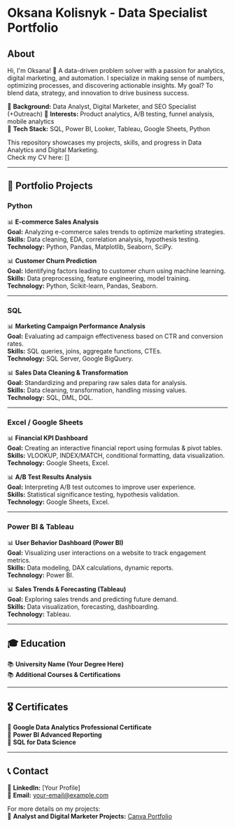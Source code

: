 # Oksana Kolisnyk - Data Specialist Portfolio  

## About  
Hi, I'm Oksana! 🚀 A data-driven problem solver with a passion for analytics, digital marketing, and automation. I specialize in making sense of numbers, optimizing processes, and discovering actionable insights. My goal? To blend data, strategy, and innovation to drive business success.  

🔹 **Background:** Data Analyst, Digital Marketer, and SEO Specialist (+Outreach)
🔹 **Interests:** Product analytics, A/B testing, funnel analysis, mobile analytics  
🔹 **Tech Stack:** SQL, Power BI, Looker, Tableau, Google Sheets, Python  

This repository showcases my projects, skills, and progress in Data Analytics and Digital Marketing.  
Check my CV here: []

---

## 📂 Portfolio Projects  

### **Python**  
📊 **E-commerce Sales Analysis**  
**Goal:** Analyzing e-commerce sales trends to optimize marketing strategies.  
**Skills:** Data cleaning, EDA, correlation analysis, hypothesis testing.  
**Technology:** Python, Pandas, Matplotlib, Seaborn, SciPy.  

📊 **Customer Churn Prediction**  
**Goal:** Identifying factors leading to customer churn using machine learning.  
**Skills:** Data preprocessing, feature engineering, model training.  
**Technology:** Python, Scikit-learn, Pandas, Seaborn.  

---

### **SQL**  
📊 **Marketing Campaign Performance Analysis**  
**Goal:** Evaluating ad campaign effectiveness based on CTR and conversion rates.  
**Skills:** SQL queries, joins, aggregate functions, CTEs.  
**Technology:** SQL Server, Google BigQuery.  

📊 **Sales Data Cleaning & Transformation**  
**Goal:** Standardizing and preparing raw sales data for analysis.  
**Skills:** Data cleaning, transformation, handling missing values.  
**Technology:** SQL, DML, DQL.  

---

### **Excel / Google Sheets**  
📊 **Financial KPI Dashboard**  
**Goal:** Creating an interactive financial report using formulas & pivot tables.  
**Skills:** VLOOKUP, INDEX/MATCH, conditional formatting, data visualization.  
**Technology:** Google Sheets, Excel.  

📊 **A/B Test Results Analysis**  
**Goal:** Interpreting A/B test outcomes to improve user experience.  
**Skills:** Statistical significance testing, hypothesis validation.  
**Technology:** Google Sheets, Excel.  

---

### **Power BI & Tableau**  
📊 **User Behavior Dashboard (Power BI)**  
**Goal:** Visualizing user interactions on a website to track engagement metrics.  
**Skills:** Data modeling, DAX calculations, dynamic reports.  
**Technology:** Power BI.  

📊 **Sales Trends & Forecasting (Tableau)**  
**Goal:** Exploring sales trends and predicting future demand.  
**Skills:** Data visualization, forecasting, dashboarding.  
**Technology:** Tableau.  

---

## 🎓 Education  
📚 **University Name (Your Degree Here)**  
📚 **Additional Courses & Certifications**  

---

## 🎖️ Certificates  
📌 **Google Data Analytics Professional Certificate**  
📌 **Power BI Advanced Reporting**  
📌 **SQL for Data Science**  

---

## 📞 Contact  
🔗 **LinkedIn:** [Your Profile]  
📩 **Email:** your-email@example.com  

For more details on my projects:  
📂 **Analyst and Digital Marketer Projects:** [Canva Portfolio](https://www.canva.com/design/DAGf1fIPbx8/j2jBiynOrlM4Wi_av9RXHA/edit?utm_content=DAGf1fIPbx8&utm_campaign=designshare&utm_medium=link2&utm_source=sharebutton)  
